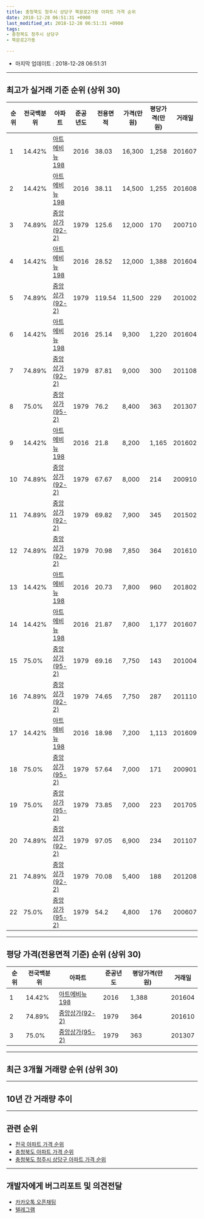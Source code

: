 ```yaml
---
title: 충청북도 청주시 상당구 북문로2가동 아파트 가격 순위
date: 2018-12-28 06:51:31 +0900
last_modified_at: 2018-12-28 06:51:31 +0900
tags:
- 충청북도 청주시 상당구
- 북문로2가동

---
```


* 마지막 업데이트 : 2018-12-28 06:51:31

---

## 최고가 실거래 기준 순위 (상위 30)


|순위|전국백분위|아파트|준공년도|전용면적|가격(만원)|평당가격(만원)|거래일|
|---|---|---|---|---|---|---|---|
|1|14.42%|[아트에비뉴198](https://search.naver.com/search.naver?query=%EC%B6%A9%EC%B2%AD%EB%B6%81%EB%8F%84+%EC%B2%AD%EC%A3%BC%EC%8B%9C+%EC%83%81%EB%8B%B9%EA%B5%AC+%EB%B6%81%EB%AC%B8%EB%A1%9C2%EA%B0%80%EB%8F%99+%EC%95%84%ED%8A%B8%EC%97%90%EB%B9%84%EB%89%B4198)|2016|38.03|16,300|1,258|201607|
|2|14.42%|[아트에비뉴198](https://search.naver.com/search.naver?query=%EC%B6%A9%EC%B2%AD%EB%B6%81%EB%8F%84+%EC%B2%AD%EC%A3%BC%EC%8B%9C+%EC%83%81%EB%8B%B9%EA%B5%AC+%EB%B6%81%EB%AC%B8%EB%A1%9C2%EA%B0%80%EB%8F%99+%EC%95%84%ED%8A%B8%EC%97%90%EB%B9%84%EB%89%B4198)|2016|38.11|14,500|1,255|201608|
|3|74.89%|[중앙상가(92-2)](https://search.naver.com/search.naver?query=%EC%B6%A9%EC%B2%AD%EB%B6%81%EB%8F%84+%EC%B2%AD%EC%A3%BC%EC%8B%9C+%EC%83%81%EB%8B%B9%EA%B5%AC+%EB%B6%81%EB%AC%B8%EB%A1%9C2%EA%B0%80%EB%8F%99+%EC%A4%91%EC%95%99%EC%83%81%EA%B0%80%2892-2%29)|1979|125.6|12,000|170|200710|
|4|14.42%|[아트에비뉴198](https://search.naver.com/search.naver?query=%EC%B6%A9%EC%B2%AD%EB%B6%81%EB%8F%84+%EC%B2%AD%EC%A3%BC%EC%8B%9C+%EC%83%81%EB%8B%B9%EA%B5%AC+%EB%B6%81%EB%AC%B8%EB%A1%9C2%EA%B0%80%EB%8F%99+%EC%95%84%ED%8A%B8%EC%97%90%EB%B9%84%EB%89%B4198)|2016|28.52|12,000|1,388|201604|
|5|74.89%|[중앙상가(92-2)](https://search.naver.com/search.naver?query=%EC%B6%A9%EC%B2%AD%EB%B6%81%EB%8F%84+%EC%B2%AD%EC%A3%BC%EC%8B%9C+%EC%83%81%EB%8B%B9%EA%B5%AC+%EB%B6%81%EB%AC%B8%EB%A1%9C2%EA%B0%80%EB%8F%99+%EC%A4%91%EC%95%99%EC%83%81%EA%B0%80%2892-2%29)|1979|119.54|11,500|229|201002|
|6|14.42%|[아트에비뉴198](https://search.naver.com/search.naver?query=%EC%B6%A9%EC%B2%AD%EB%B6%81%EB%8F%84+%EC%B2%AD%EC%A3%BC%EC%8B%9C+%EC%83%81%EB%8B%B9%EA%B5%AC+%EB%B6%81%EB%AC%B8%EB%A1%9C2%EA%B0%80%EB%8F%99+%EC%95%84%ED%8A%B8%EC%97%90%EB%B9%84%EB%89%B4198)|2016|25.14|9,300|1,220|201604|
|7|74.89%|[중앙상가(92-2)](https://search.naver.com/search.naver?query=%EC%B6%A9%EC%B2%AD%EB%B6%81%EB%8F%84+%EC%B2%AD%EC%A3%BC%EC%8B%9C+%EC%83%81%EB%8B%B9%EA%B5%AC+%EB%B6%81%EB%AC%B8%EB%A1%9C2%EA%B0%80%EB%8F%99+%EC%A4%91%EC%95%99%EC%83%81%EA%B0%80%2892-2%29)|1979|87.81|9,000|300|201108|
|8|75.0%|[중앙상가(95-2)](https://search.naver.com/search.naver?query=%EC%B6%A9%EC%B2%AD%EB%B6%81%EB%8F%84+%EC%B2%AD%EC%A3%BC%EC%8B%9C+%EC%83%81%EB%8B%B9%EA%B5%AC+%EB%B6%81%EB%AC%B8%EB%A1%9C2%EA%B0%80%EB%8F%99+%EC%A4%91%EC%95%99%EC%83%81%EA%B0%80%2895-2%29)|1979|76.2|8,400|363|201307|
|9|14.42%|[아트에비뉴198](https://search.naver.com/search.naver?query=%EC%B6%A9%EC%B2%AD%EB%B6%81%EB%8F%84+%EC%B2%AD%EC%A3%BC%EC%8B%9C+%EC%83%81%EB%8B%B9%EA%B5%AC+%EB%B6%81%EB%AC%B8%EB%A1%9C2%EA%B0%80%EB%8F%99+%EC%95%84%ED%8A%B8%EC%97%90%EB%B9%84%EB%89%B4198)|2016|21.8|8,200|1,165|201602|
|10|74.89%|[중앙상가(92-2)](https://search.naver.com/search.naver?query=%EC%B6%A9%EC%B2%AD%EB%B6%81%EB%8F%84+%EC%B2%AD%EC%A3%BC%EC%8B%9C+%EC%83%81%EB%8B%B9%EA%B5%AC+%EB%B6%81%EB%AC%B8%EB%A1%9C2%EA%B0%80%EB%8F%99+%EC%A4%91%EC%95%99%EC%83%81%EA%B0%80%2892-2%29)|1979|67.67|8,000|214|200910|
|11|74.89%|[중앙상가(92-2)](https://search.naver.com/search.naver?query=%EC%B6%A9%EC%B2%AD%EB%B6%81%EB%8F%84+%EC%B2%AD%EC%A3%BC%EC%8B%9C+%EC%83%81%EB%8B%B9%EA%B5%AC+%EB%B6%81%EB%AC%B8%EB%A1%9C2%EA%B0%80%EB%8F%99+%EC%A4%91%EC%95%99%EC%83%81%EA%B0%80%2892-2%29)|1979|69.82|7,900|345|201502|
|12|74.89%|[중앙상가(92-2)](https://search.naver.com/search.naver?query=%EC%B6%A9%EC%B2%AD%EB%B6%81%EB%8F%84+%EC%B2%AD%EC%A3%BC%EC%8B%9C+%EC%83%81%EB%8B%B9%EA%B5%AC+%EB%B6%81%EB%AC%B8%EB%A1%9C2%EA%B0%80%EB%8F%99+%EC%A4%91%EC%95%99%EC%83%81%EA%B0%80%2892-2%29)|1979|70.98|7,850|364|201610|
|13|14.42%|[아트에비뉴198](https://search.naver.com/search.naver?query=%EC%B6%A9%EC%B2%AD%EB%B6%81%EB%8F%84+%EC%B2%AD%EC%A3%BC%EC%8B%9C+%EC%83%81%EB%8B%B9%EA%B5%AC+%EB%B6%81%EB%AC%B8%EB%A1%9C2%EA%B0%80%EB%8F%99+%EC%95%84%ED%8A%B8%EC%97%90%EB%B9%84%EB%89%B4198)|2016|20.73|7,800|960|201802|
|14|14.42%|[아트에비뉴198](https://search.naver.com/search.naver?query=%EC%B6%A9%EC%B2%AD%EB%B6%81%EB%8F%84+%EC%B2%AD%EC%A3%BC%EC%8B%9C+%EC%83%81%EB%8B%B9%EA%B5%AC+%EB%B6%81%EB%AC%B8%EB%A1%9C2%EA%B0%80%EB%8F%99+%EC%95%84%ED%8A%B8%EC%97%90%EB%B9%84%EB%89%B4198)|2016|21.87|7,800|1,177|201607|
|15|75.0%|[중앙상가(95-2)](https://search.naver.com/search.naver?query=%EC%B6%A9%EC%B2%AD%EB%B6%81%EB%8F%84+%EC%B2%AD%EC%A3%BC%EC%8B%9C+%EC%83%81%EB%8B%B9%EA%B5%AC+%EB%B6%81%EB%AC%B8%EB%A1%9C2%EA%B0%80%EB%8F%99+%EC%A4%91%EC%95%99%EC%83%81%EA%B0%80%2895-2%29)|1979|69.16|7,750|143|201004|
|16|74.89%|[중앙상가(92-2)](https://search.naver.com/search.naver?query=%EC%B6%A9%EC%B2%AD%EB%B6%81%EB%8F%84+%EC%B2%AD%EC%A3%BC%EC%8B%9C+%EC%83%81%EB%8B%B9%EA%B5%AC+%EB%B6%81%EB%AC%B8%EB%A1%9C2%EA%B0%80%EB%8F%99+%EC%A4%91%EC%95%99%EC%83%81%EA%B0%80%2892-2%29)|1979|74.65|7,750|287|201110|
|17|14.42%|[아트에비뉴198](https://search.naver.com/search.naver?query=%EC%B6%A9%EC%B2%AD%EB%B6%81%EB%8F%84+%EC%B2%AD%EC%A3%BC%EC%8B%9C+%EC%83%81%EB%8B%B9%EA%B5%AC+%EB%B6%81%EB%AC%B8%EB%A1%9C2%EA%B0%80%EB%8F%99+%EC%95%84%ED%8A%B8%EC%97%90%EB%B9%84%EB%89%B4198)|2016|18.98|7,200|1,113|201609|
|18|75.0%|[중앙상가(95-2)](https://search.naver.com/search.naver?query=%EC%B6%A9%EC%B2%AD%EB%B6%81%EB%8F%84+%EC%B2%AD%EC%A3%BC%EC%8B%9C+%EC%83%81%EB%8B%B9%EA%B5%AC+%EB%B6%81%EB%AC%B8%EB%A1%9C2%EA%B0%80%EB%8F%99+%EC%A4%91%EC%95%99%EC%83%81%EA%B0%80%2895-2%29)|1979|57.64|7,000|171|200901|
|19|75.0%|[중앙상가(95-2)](https://search.naver.com/search.naver?query=%EC%B6%A9%EC%B2%AD%EB%B6%81%EB%8F%84+%EC%B2%AD%EC%A3%BC%EC%8B%9C+%EC%83%81%EB%8B%B9%EA%B5%AC+%EB%B6%81%EB%AC%B8%EB%A1%9C2%EA%B0%80%EB%8F%99+%EC%A4%91%EC%95%99%EC%83%81%EA%B0%80%2895-2%29)|1979|73.85|7,000|223|201705|
|20|74.89%|[중앙상가(92-2)](https://search.naver.com/search.naver?query=%EC%B6%A9%EC%B2%AD%EB%B6%81%EB%8F%84+%EC%B2%AD%EC%A3%BC%EC%8B%9C+%EC%83%81%EB%8B%B9%EA%B5%AC+%EB%B6%81%EB%AC%B8%EB%A1%9C2%EA%B0%80%EB%8F%99+%EC%A4%91%EC%95%99%EC%83%81%EA%B0%80%2892-2%29)|1979|97.05|6,900|234|201107|
|21|74.89%|[중앙상가(92-2)](https://search.naver.com/search.naver?query=%EC%B6%A9%EC%B2%AD%EB%B6%81%EB%8F%84+%EC%B2%AD%EC%A3%BC%EC%8B%9C+%EC%83%81%EB%8B%B9%EA%B5%AC+%EB%B6%81%EB%AC%B8%EB%A1%9C2%EA%B0%80%EB%8F%99+%EC%A4%91%EC%95%99%EC%83%81%EA%B0%80%2892-2%29)|1979|70.08|5,400|188|201208|
|22|75.0%|[중앙상가(95-2)](https://search.naver.com/search.naver?query=%EC%B6%A9%EC%B2%AD%EB%B6%81%EB%8F%84+%EC%B2%AD%EC%A3%BC%EC%8B%9C+%EC%83%81%EB%8B%B9%EA%B5%AC+%EB%B6%81%EB%AC%B8%EB%A1%9C2%EA%B0%80%EB%8F%99+%EC%A4%91%EC%95%99%EC%83%81%EA%B0%80%2895-2%29)|1979|54.2|4,800|176|200607|


---

## 평당 가격(전용면적 기준) 순위 (상위 30)


|순위|전국백분위|아파트|준공년도|평당가격(만원)|거래일|
|---|---|---|---|---|---|
|1|14.42%|[아트에비뉴198](https://search.naver.com/search.naver?query=%EC%B6%A9%EC%B2%AD%EB%B6%81%EB%8F%84+%EC%B2%AD%EC%A3%BC%EC%8B%9C+%EC%83%81%EB%8B%B9%EA%B5%AC+%EB%B6%81%EB%AC%B8%EB%A1%9C2%EA%B0%80%EB%8F%99+%EC%95%84%ED%8A%B8%EC%97%90%EB%B9%84%EB%89%B4198)|2016|1,388|201604|
|2|74.89%|[중앙상가(92-2)](https://search.naver.com/search.naver?query=%EC%B6%A9%EC%B2%AD%EB%B6%81%EB%8F%84+%EC%B2%AD%EC%A3%BC%EC%8B%9C+%EC%83%81%EB%8B%B9%EA%B5%AC+%EB%B6%81%EB%AC%B8%EB%A1%9C2%EA%B0%80%EB%8F%99+%EC%A4%91%EC%95%99%EC%83%81%EA%B0%80%2892-2%29)|1979|364|201610|
|3|75.0%|[중앙상가(95-2)](https://search.naver.com/search.naver?query=%EC%B6%A9%EC%B2%AD%EB%B6%81%EB%8F%84+%EC%B2%AD%EC%A3%BC%EC%8B%9C+%EC%83%81%EB%8B%B9%EA%B5%AC+%EB%B6%81%EB%AC%B8%EB%A1%9C2%EA%B0%80%EB%8F%99+%EC%A4%91%EC%95%99%EC%83%81%EA%B0%80%2895-2%29)|1979|363|201307|


---

## 최근 3개월 거래량 순위 (상위 30)


<div style="width:100%;">
    <canvas id="deal_count_ranking" height="250"></canvas>
</div>


<script>
new Chart(document.getElementById("deal_count_ranking"), {
    type: 'horizontalBar',
    data: {
        labels: ['중앙상가(95-2)'],
        datasets: [{
            label: '실거래 수',
            data: [1],
            borderColor: "rgba(255, 0, 128, 1)",
            backgroundColor: "rgba(255, 0, 128, 0.5)",
            fill: false,
        }]
    },
    options: {
        responsive: true,
        title: {
            display: true,
            text: '최근 3개월 거래량 순위'
        },
        tooltips: {
            mode: 'index',
            intersect: false,
            callbacks: {
                title: function(tooltipItems, data) {
                    return "실거래 수:";
                },
                label: function(tooltipItem, data) {
                    return data.labels[tooltipItem.index] + ": " + tooltipItem.xLabel;
                }
            }
        },
        hover: {
            mode: 'nearest',
            intersect: true
        },
        scales: {
            xAxes: [{
                display: true,
                scaleLabel: {
                    display: true,
                    labelString: '실거래 수'
                },
                ticks: {
                    suggestedMin: 0,
                }
            }],
            yAxes: [{
                display: true,
                ticks: {
                    autoSkip: false,
                    callback: function(value, index, values) {
                        if (value.length > 15)
                            return value.substr(0, 13) + "...";
                        else
                            return value;
                    }
                },
                scaleLabel: {
                    display: false,
                }
            }]
        }
    }
});

</script>


---

## 10년 간 거래량 추이


<div style="width:100%;">
    <canvas id="deal_progress" height="250"></canvas>
</div>

<script>
new Chart(document.getElementById("deal_progress"), {
    type: 'line',
    data: {
        labels: ['200812','200901','200902','200903','200904','200905','200906','200907','200908','200909','200910','200911','200912','201001','201002','201003','201004','201005','201006','201007','201008','201009','201010','201011','201012','201101','201102','201103','201104','201105','201106','201107','201108','201109','201110','201111','201112','201201','201202','201203','201204','201205','201206','201207','201208','201209','201210','201211','201212','201301','201302','201303','201304','201305','201306','201307','201308','201309','201310','201311','201312','201401','201402','201403','201404','201405','201406','201407','201408','201409','201410','201411','201412','201501','201502','201503','201504','201505','201506','201507','201508','201509','201510','201511','201512','201601','201602','201603','201604','201605','201606','201607','201608','201609','201610','201611','201612','201701','201702','201703','201704','201705','201706','201707','201708','201709','201710','201711','201712','201801','201802','201803','201804','201805','201806','201807','201808','201809','201810','201811','201812'],
        datasets: [{
            label: '실거래 수',
            pointRadius: 1,
            data: [0, 1, 0, 0, 0, 0, 0, 0, 0, 0, 1, 0, 0, 0, 1, 0, 1, 0, 0, 0, 0, 0, 0, 0, 0, 0, 0, 1, 0, 0, 1, 1, 1, 0, 1, 0, 1, 0, 1, 0, 0, 0, 0, 0, 1, 0, 0, 0, 1, 0, 0, 0, 1, 0, 2, 1, 1, 1, 0, 0, 0, 0, 1, 0, 0, 0, 0, 0, 0, 0, 0, 0, 0, 0, 1, 0, 0, 0, 0, 0, 0, 0, 0, 1, 0, 0, 1, 3, 6, 4, 6, 8, 6, 9, 2, 2, 0, 0, 1, 1, 1, 1, 0, 0, 0, 1, 0, 0, 0, 0, 2, 0, 1, 1, 0, 2, 0, 0, 0, 1, 0],
            borderColor: "rgba(255, 201, 14, 1)",
            backgroundColor: "rgba(255, 201, 14, 0.5)",
            fill: true,
        }]
    },
    options: {
        responsive: true,
        title: {
            display: true,
            text: '10년간 거래량 추이'
        },
        tooltips: {
            mode: 'index',
            intersect: false,
        },
        hover: {
            mode: 'nearest',
            intersect: true
        },
        scales: {
            xAxes: [{
                display: true,
                scaleLabel: {
                    display: true,
                    labelString: '년/월'
                }
            }],
            yAxes: [{
                display: true,
                ticks: {
                    suggestedMin: 0,
                },
                scaleLabel: {
                    display: true,
                    labelString: '실거래 수'
                }
            }]
        }
    }
});

</script>


---

## 관련 순위

- [전국 아파트 가격 순위](https://inasie.github.io/apt-ranking/전국)
- [충청북도 아파트 가격 순위](https://inasie.github.io/apt-ranking/충청북도)
- [충청북도 청주시 상당구 아파트 가격 순위](https://inasie.github.io/apt-ranking/충청북도-청주시-상당구)


---

## 개발자에게 버그리포트 및 의견전달

- [카카오톡 오픈채팅](https://open.kakao.com/o/gLJUAP4)
- [텔레그램](https://t.me/inasie)

